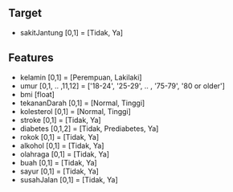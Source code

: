 ## Target
- sakitJantung [0,1] = [Tidak, Ya]

## Features
- kelamin [0,1] = [Perempuan, Lakilaki]
- umur [0,1, .. ,11,12] = ['18-24', '25-29', .. , '75-79', '80 or older']
- bmi [float]
- tekananDarah [0,1] = [Normal, Tinggi]
- kolesterol [0,1] = [Normal, Tinggi]
- stroke [0,1] = [Tidak, Ya]
- diabetes [0,1,2] = [Tidak, Prediabetes, Ya]
- rokok [0,1] = [Tidak, Ya]
- alkohol [0,1] = [Tidak, Ya]
- olahraga [0,1] = [Tidak, Ya]
- buah [0,1] = [Tidak, Ya]
- sayur [0,1] = [Tidak, Ya]
- susahJalan [0,1] = [Tidak, Ya]
